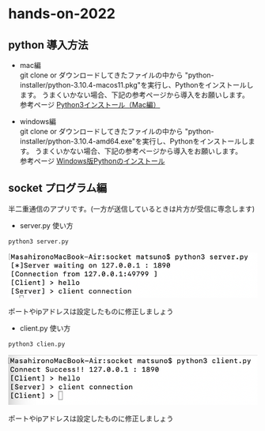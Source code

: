 # hands-on-2022

## python 導入方法
- mac編  
git clone or ダウンロードしてきたファイルの中から "python-installer/python-3.10.4-macos11.pkg"を実行し、Pythonをインストールします。
うまくいかない場合、下記の参考ページから導入をお願いします。  
参考ページ
[Python3インストール（Mac編）](https://qiita.com/ms-rock/items/72b8f1abc661c539bb09)


- windows編  
git clone or ダウンロードしてきたファイルの中から "python-installer/python-3.10.4-amd64.exe"を実行し、Pythonをインストールします。
うまくいかない場合、下記の参考ページから導入をお願いします。  
参考ページ
[Windows版Pythonのインストール](https://www.python.jp/install/windows/install.html)


## socket プログラム編
半二重通信のアプリです。(一方が送信しているときは片方が受信に専念します)
- server.py
使い方  
```python:server.py
python3 server.py
```
![server.py](./pic/server.png) 

ポートやipアドレスは設定したものに修正しましょう

- client.py
使い方  
```python:client.py
python3 clien.py
```
![clien.py](./pic/client.png) 

ポートやipアドレスは設定したものに修正しましょう